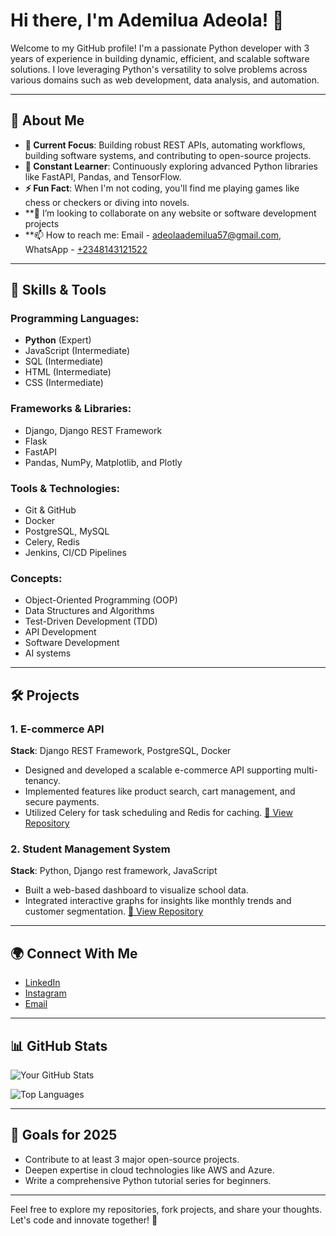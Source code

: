 
# Hi there, I'm Ademilua Adeola! 👋

Welcome to my GitHub profile! I'm a passionate Python developer with 3 years of experience in building dynamic, efficient, and scalable software solutions. I love leveraging Python's versatility to solve problems across various domains such as web development, data analysis, and automation.

---

## 🚀 About Me

- **🔭 Current Focus**: Building robust REST APIs, automating workflows, building software systems, and contributing to open-source projects.
- **🌱 Constant Learner**: Continuously exploring advanced Python libraries like FastAPI, Pandas, and TensorFlow.
- **⚡ Fun Fact**: When I'm not coding, you'll find me playing games like chess or checkers or diving into novels.
- **👯 I’m looking to collaborate on any website or software development projects
- **📫 How to reach me: Email - adeolaademilua57@gmail.com, WhatsApp - <a href = 'https://wa.link/7nl42u'>+2348143121522</a>
---

## 💼 Skills & Tools

### Programming Languages:
- **Python** (Expert)
- JavaScript (Intermediate)
- SQL (Intermediate)
- HTML (Intermediate)
- CSS (Intermediate)

### Frameworks & Libraries:
- Django, Django REST Framework
- Flask
- FastAPI
- Pandas, NumPy, Matplotlib, and Plotly

### Tools & Technologies:
- Git & GitHub
- Docker
- PostgreSQL, MySQL
- Celery, Redis
- Jenkins, CI/CD Pipelines

### Concepts:
- Object-Oriented Programming (OOP)
- Data Structures and Algorithms
- Test-Driven Development (TDD)
- API Development
- Software Development
- AI systems

---

## 🛠️ Projects

### 1. **E-commerce API**
**Stack**: Django REST Framework, PostgreSQL, Docker
- Designed and developed a scalable e-commerce API supporting multi-tenancy.
- Implemented features like product search, cart management, and secure payments.
- Utilized Celery for task scheduling and Redis for caching.
[🔗 View Repository](https://github.com/AdemiluaAdeola/django_ecommerce_api)

### 2. **Student Management System**
**Stack**: Python, Django rest framework, JavaScript
- Built a web-based dashboard to visualize school data.
- Integrated interactive graphs for insights like monthly trends and customer segmentation.
[🔗 View Repository](https://github.com/AdemiluaAdeola/school-management-system)


---

## 🌍 Connect With Me

- [LinkedIn](https://linkedin.com/in/yourprofile)
- [Instagram](https://www.instagram.com/ademi_tobi/)
- [Email](mailto:adeolaademilua57@gmail.com)

---

## 📊 GitHub Stats

![Your GitHub Stats](https://github-readme-stats.vercel.app/api?username=yourusername&show_icons=true&theme=radical)

![Top Languages](https://github-readme-stats.vercel.app/api/top-langs/?username=yourusername&layout=compact&theme=radical)

---

## 🎯 Goals for 2025

- Contribute to at least 3 major open-source projects.
- Deepen expertise in cloud technologies like AWS and Azure.
- Write a comprehensive Python tutorial series for beginners.

---

Feel free to explore my repositories, fork projects, and share your thoughts. Let's code and innovate together! 🚀

